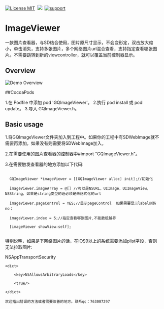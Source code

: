 [![License MIT](https://img.shields.io/badge/license-MIT-green.svg?style=flat)](https://raw.githubusercontent.com/angelcs1990/GQImageViewer/master/LICENSE)&nbsp;
[![](https://img.shields.io/badge/platform-iOS-brightgreen.svg)](http://cocoapods.org/?q=GQImageViewer)&nbsp;
[![support](https://img.shields.io/badge/support-iOS7.0%2B-blue.svg)](https://www.apple.com/nl/ios/)&nbsp;
# ImageViewer

一款图片查看器，与SD结合使用，图片原尺寸显示，不会变形定，双击放大缩小，单击消失，支持多张图片，多个网络图片url混合查看，支持指定查看哪张图片。不需要跳转到新的viewcontroller，就可以覆盖当前控制器显示。

## Overview

![Demo Overview](https://github.com/g763007297/ImageViewer/blob/master/Screenshot/demo.gif)

##CocoaPods

1.在 Podfile 中添加 pod 'GQImageViewer'。
2.执行 pod install 或 pod update。
3.导入 GQImageViewer.h。

## Basic usage

1.将GQImageViewer文件夹加入到工程中。如果你的工程中有SDWebImage就不需要再添加，如果没有则需要将SDWebImage加入。

2.在需要使用的图片查看器的控制器中#import "GQImageViewer.h"。

3.在需要触发查看器的地方添加以下代码:
``` objc

  GQImageViewer *imageViewer = [[GQImageViewer alloc] init];//初始化
  
  imageViewer.imageArray = @[] //可以是NSURL，UIImage，UIImageView，NSString，如果是string类型的话必须是未格式化的url
  
  imageViewer.pageControl = YES;//显示pageControl  如果需要显示label则传no；
  
  imageViewer.index = 5;//指定查看哪张图片,不能数组越界
  
  [imageViewer showView:self];
  
```

  特别说明，如果是下网络图片的话，在iOS9以上的系统需要添加plist字段，否则无法拉取图片:
  
  <key>NSAppTransportSecurity</key>
  
	<dict>
	
		<key>NSAllowsArbitraryLoads</key>
		
		<true/>
		
	</dict>
	
	欢迎指出错误的方法或者需要改善的地方。联系qq：763007297
